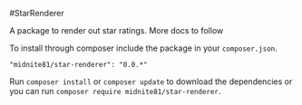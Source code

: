 #StarRenderer

A package to render out star ratings. More docs to follow

To install through composer include the package in your `composer.json`.

    "midnite81/star-renderer": "0.0.*"

Run `composer install` or `composer update` to download the dependencies or you can run `composer require midnite81/star-renderer`.